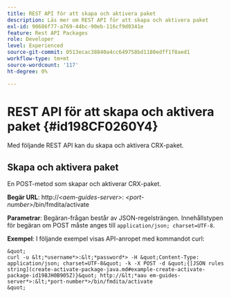 ```yaml
---
title: REST API för att skapa och aktivera paket
description: Läs mer om REST API för att skapa och aktivera paket
exl-id: 90686f77-a769-44bc-90eb-116cf9d0341e
feature: Rest API Packages
role: Developer
level: Experienced
source-git-commit: 0513ecac38840a4cc649758bd1180edff1f8aed1
workflow-type: tm+mt
source-wordcount: '117'
ht-degree: 0%

---
```


# REST API för att skapa och aktivera paket {#id198CF0260Y4}

Med följande REST API kan du skapa och aktivera CRX-paket.

## Skapa och aktivera paket

En POST-metod som skapar och aktiverar CRX-paket.

**Begär URL**: http://*&lt;aem-guides-server>*: *&lt;port-number>*/bin/fmdita/activate

**Parametrar**: Begäran-frågan består av JSON-regelsträngen. Innehållstypen för begäran om POST måste anges till `application/json; charset=UTF-8`.

**Exempel**: I följande exempel visas API-anropet med kommandot curl:

    &quot;
    curl -u &lt;*username*>:&lt;*password*> -H &quot;Content-Type: application/json; charset=UTF-8&quot; -k -X POST -d &quot;{[JSON rules string](create-activate-package-java.md#example-create-activate-package-id198JH0B905Z)}&quot; http://&lt;*aau em-guides-server*>:&lt;*port-number*>/bin/fmdita/activate
    &quot;
